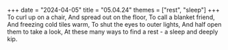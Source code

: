 +++
date = "2024-04-05"
title = "05.04.24"
themes = ["rest", "sleep"]
+++
To curl up on a chair,
And spread out on the floor,
To call a blanket friend,
And freezing cold tiles warm,
To shut the eyes to outer lights,
And half open them to take a look,
At these many ways to find a rest - a sleep and deeply kip.
